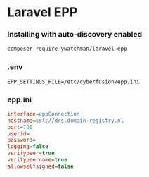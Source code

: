 # Laravel EPP

### Installing with auto-discovery enabled
```bash
composer require ywatchman/laravel-epp
```

### .env
```env
EPP_SETTINGS_FILE=/etc/cyberfusion/epp.ini
```

### epp.ini
```ini
interface=eppConnection
hostname=ssl://drs.domain-registry.nl
port=700
userid=
password=
logging=false
verifypeer=true
verifypeername=true
allowselfsigned=false
```
